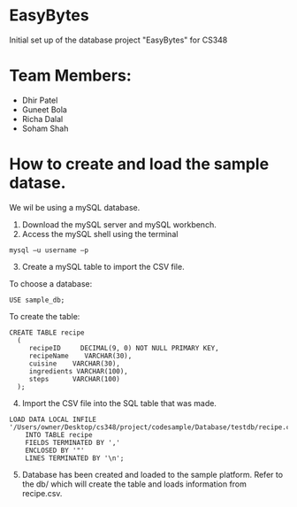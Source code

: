 # EasyBytes

Initial set up of the database project "EasyBytes" for CS348

# Team Members:
- Dhir Patel
- Guneet Bola
- Richa Dalal
- Soham Shah

# How to create and load the sample datase.

We wil be using a mySQL database.

1) Download the mySQL server and mySQL workbench.
2) Access the mySQL shell using the terminal

```mysql –u username –p```

3) Create a mySQL table to import the CSV file.

To choose a database:

```USE sample_db;```

To create the table:

```
CREATE TABLE recipe
  ( 
     recipeID     DECIMAL(9, 0) NOT NULL PRIMARY KEY, 
     recipeName    VARCHAR(30), 
     cuisine    VARCHAR(30), 
     ingredients VARCHAR(100), 
     steps      VARCHAR(100) 
  );
  ```

4) Import the CSV file into the SQL table that was made.

```
LOAD DATA LOCAL INFILE '/Users/owner/Desktop/cs348/project/codesample/Database/testdb/recipe.csv' 
	INTO TABLE recipe 
	FIELDS TERMINATED BY ',' 
	ENCLOSED BY '"'
	LINES TERMINATED BY '\n';
```
  
  5) Database has been created and loaded to the sample platform. Refer to the db/ which will create the table and loads information from recipe.csv.

